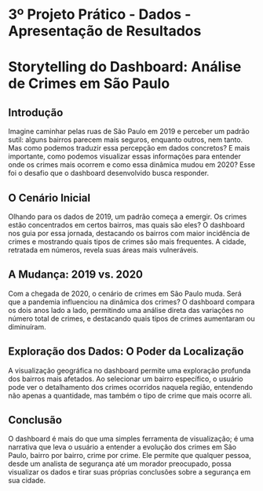 # 

# 3º Projeto Prático \- Dados - Apresentação de Resultados

# Storytelling do Dashboard: Análise de Crimes em São Paulo

## Introdução
Imagine caminhar pelas ruas de São Paulo em 2019 e perceber um padrão sutil: alguns bairros parecem mais seguros, enquanto outros, nem tanto. Mas como podemos traduzir essa percepção em dados concretos? E mais importante, como podemos visualizar essas informações para entender onde os crimes mais ocorrem e como essa dinâmica mudou em 2020? Esse foi o desafio que o dashboard desenvolvido busca responder.

## O Cenário Inicial
Olhando para os dados de 2019, um padrão começa a emergir. Os crimes estão concentrados em certos bairros, mas quais são eles? O dashboard nos guia por essa jornada, destacando os bairros com maior incidência de crimes e mostrando quais tipos de crimes são mais frequentes. A cidade, retratada em números, revela suas áreas mais vulneráveis.

## A Mudança: 2019 vs. 2020
Com a chegada de 2020, o cenário de crimes em São Paulo muda. Será que a pandemia influenciou na dinâmica dos crimes? O dashboard compara os dois anos lado a lado, permitindo uma análise direta das variações no número total de crimes, e destacando quais tipos de crimes aumentaram ou diminuíram.

## Exploração dos Dados: O Poder da Localização
A visualização geográfica no dashboard permite uma exploração profunda dos bairros mais afetados. Ao selecionar um bairro específico, o usuário pode ver o detalhamento dos crimes ocorridos naquela região, entendendo não apenas a quantidade, mas também o tipo de crime que mais ocorre ali.

## Conclusão
O dashboard é mais do que uma simples ferramenta de visualização; é uma narrativa que leva o usuário a entender a evolução dos crimes em São Paulo, bairro por bairro, crime por crime. Ele permite que qualquer pessoa, desde um analista de segurança até um morador preocupado, possa visualizar os dados e tirar suas próprias conclusões sobre a segurança em sua cidade.